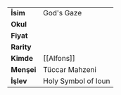 |  |  |  
|---|---|  
| **İsim** | God's Gaze|  
| **Okul** | |  
| **Fiyat** | |  
| **Rarity** | |  
| **Kimde** | [[Alfons]]|  
| **Menşei** | Tüccar Mahzeni|  
| **İşlev** | Holy Symbol of Ioun|  
